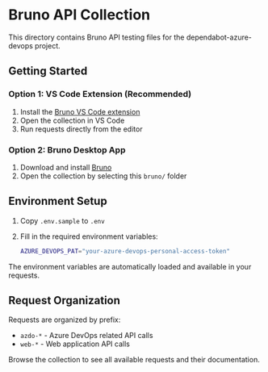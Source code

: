 # Bruno API Collection

This directory contains Bruno API testing files for the dependabot-azure-devops project.

## Getting Started

### Option 1: VS Code Extension (Recommended)

1. Install the [Bruno VS Code extension](https://marketplace.visualstudio.com/items?itemName=bruno-api-client.bruno)
2. Open the collection in VS Code
3. Run requests directly from the editor

### Option 2: Bruno Desktop App

1. Download and install [Bruno](https://www.usebruno.com/downloads)
2. Open the collection by selecting this `bruno/` folder

## Environment Setup

1. Copy `.env.sample` to `.env`
2. Fill in the required environment variables:

   ```bash
   AZURE_DEVOPS_PAT="your-azure-devops-personal-access-token"
   ```

The environment variables are automatically loaded and available in your requests.

## Request Organization

Requests are organized by prefix:

- `azdo-*` - Azure DevOps related API calls
- `web-*` - Web application API calls

Browse the collection to see all available requests and their documentation.

